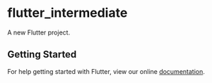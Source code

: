 # flutter_intermediate

A new Flutter project.

## Getting Started

For help getting started with Flutter, view our online
[documentation](https://flutter.io/).

